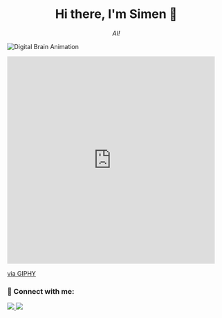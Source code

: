 <h1 align="center">Hi there, I'm Simen 👋</h1>

<p align="center">
  <em>AI!</em>
</p>

![Digital Brain Animation](https://i.giphy.com/media/v1.Y2lkPTc5MGI3NjExcDdxNDZteWlxMmc5M29xcHIwbDl0cm45OWc3ejM3YTJhbmYyN2xjbyZlcD12MV9pbnRlcm5hbF9naWZfYnlfaWQmY3Q9Zw/PjJ1cLHqLEveXysGDB/giphy-downsized-large.gif)

<iframe src="https://giphy.com/embed/PjJ1cLHqLEveXysGDB" width="480" height="480" style="" frameBorder="0" class="giphy-embed" allowFullScreen></iframe><p><a href="https://giphy.com/gifs/digital-brain-ai-PjJ1cLHqLEveXysGDB">via GIPHY</a></p>


### 🔗 Connect with me:

<p>
  <a href="https://linkedin.com/in/sbfroy">
    <img src="https://img.shields.io/badge/-LinkedIn-0077B5?logo=LinkedIn&logoColor=white&style=flat" />
  </a>
  <a href="mailto:sbfroyland@gmail.com">
    <img src="https://img.shields.io/badge/-Email-D14836?logo=Gmail&logoColor=white&style=flat" />
  </a>
</p>
